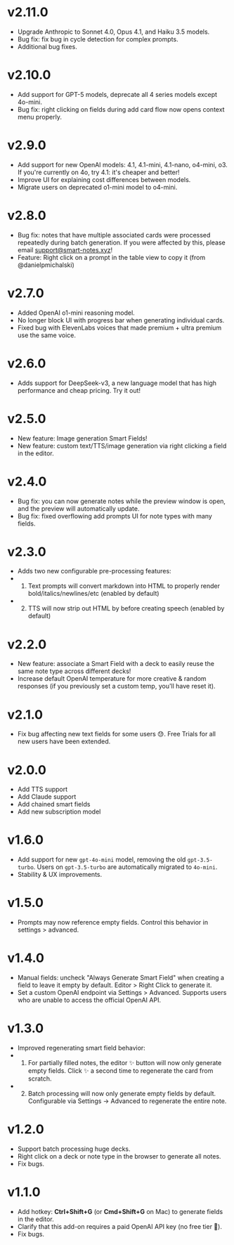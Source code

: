 # v2.11.0

- Upgrade Anthropic to Sonnet 4.0, Opus 4.1, and Haiku 3.5 models.
- Bug fix: fix bug in cycle detection for complex prompts.
- Additional bug fixes.

# v2.10.0

- Add support for GPT-5 models, deprecate all 4 series models except 4o-mini.
- Bug fix: right clicking on fields during add card flow now opens context menu properly.

# v2.9.0

- Add support for new OpenAI models: 4.1, 4.1-mini, 4.1-nano, o4-mini, o3. If you're currently on 4o, try 4.1: it's cheaper and better!
- Improve UI for explaining cost differences between models.
- Migrate users on deprecated o1-mini model to o4-mini.

# v2.8.0

- Bug fix: notes that have multiple associated cards were processed repeatedly during batch generation. If you were affected by this, please email support@smart-notes.xyz!
- Feature: Right click on a prompt in the table view to copy it (from @danielpmichalski)

# v2.7.0

- Added OpenAI o1-mini reasoning model.
- No longer block UI with progress bar when generating individual cards.
- Fixed bug with ElevenLabs voices that made premium + ultra premium use the same voice.

# v2.6.0

- Adds support for DeepSeek-v3, a new language model that has high performance and cheap pricing. Try it out!

# v2.5.0

- New feature: Image generation Smart Fields!
- New feature: custom text/TTS/image generation via right clicking a field in the editor.

# v2.4.0

- Bug fix: you can now generate notes while the preview window is open, and the preview will automatically update.
- Bug fix: fixed overflowing add prompts UI for note types with many fields.

# v2.3.0

- Adds two new configurable pre-processing features:
- 1) Text prompts will convert markdown into HTML to properly render bold/italics/newlines/etc (enabled by default)
- 2) TTS will now strip out HTML by before creating speech (enabled by default)


# v2.2.0

- New feature: associate a Smart Field with a deck to easily reuse the same note type across different decks!
- Increase default OpenAI temperature for more creative & random responses (if you previously set a custom temp, you'll have reset it).

# v2.1.0

- Fix bug affecting new text fields for some users 😓. Free Trials for all new users have been extended. 

# v2.0.0

- Add TTS support
- Add Claude support
- Add chained smart fields
- Add new subscription model

# v1.6.0

- Add support for new `gpt-4o-mini` model, removing the old `gpt-3.5-turbo`. Users on `gpt-3.5-turbo` are automatically migrated to `4o-mini`.
- Stability & UX improvements.

# v1.5.0

- Prompts may now reference empty fields. Control this behavior in settings > advanced.

# v1.4.0

- Manual fields: uncheck "Always Generate Smart Field" when creating a field to leave it empty by default. Editor > Right Click to generate it.
- Set a custom OpenAI endpoint via Settings > Advanced. Supports users who are unable to access the official OpenAI API.

# v1.3.0

- Improved regenerating smart field behavior:
- 1. For partially filled notes, the editor ✨ button will now only generate empty fields. Click ✨ a second time to regenerate the card from scratch.
- 2. Batch processing will now only generate empty fields by default. Configurable via Settings -> Advanced to regenerate the entire note.

# v1.2.0

- Support batch processing huge decks.
- Right click on a deck or note type in the browser to generate all notes.
- Fix bugs.

# v1.1.0

- Add hotkey: <b>Ctrl+Shift+G</b> (or <b>Cmd+Shift+G</b> on Mac) to generate fields in the editor.
- Clarify that this add-on requires a paid OpenAI API key (no free tier 🥺).
- Fix bugs.
